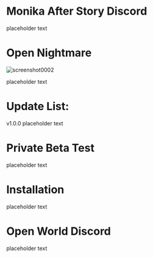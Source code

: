 
# Monika After Story Discord
placeholder text

# Open Nightmare
![screenshot0002](https://github.com/Yun-Seo1/Open-Nightmare/assets/138333327/99b36f4c-db36-4a22-83cc-36956560737f)

placeholder text

# Update List:

v1.0.0
placeholder text

# Private Beta Test
placeholder text

# Installation
placeholder text

# Open World Discord
placeholder text
